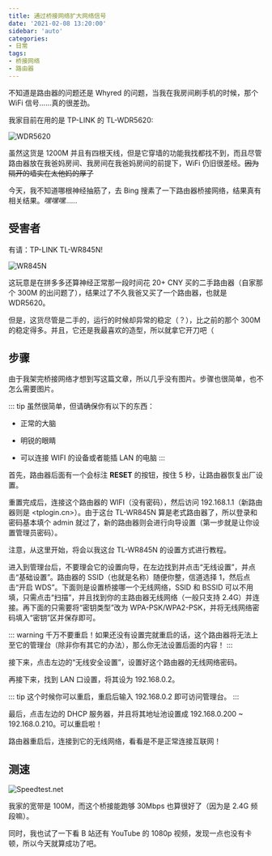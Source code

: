 ```yaml
---
title: 通过桥接网络扩大网络信号
date: '2021-02-08 13:20:00'
sidebar: 'auto'
categories:
- 日常
tags:
- 桥接网络
- 路由器
---
```


不知道是路由器的问题还是 Whyred 的问题，当我在我房间刷手机的时候，那个 WiFi 信号......真的很差劲。

我家目前在用的是 TP-LINK 的 TL-WDR5620:

![WDR5620](https://cdn.jsdelivr.net/gh/Restent/Website-Images/Posts/04/01.jpg)

虽然这货是 1200M 并且有四根天线，但是它穿墙的功能我找都找不到，而且尽管路由器放在我爸妈房间、我房间在我爸妈房间的前提下，WiFi 仍旧很差经。~~因为隔开的墙实在太他妈的厚了~~

今天，我不知道哪根神经抽筋了，去 Bing 搜素了一下路由器桥接网络，结果真有相关结果。*嘿嘿嘿......*

## 受害者

有请：TP-LINK TL-WR845N!

![WR845N](https://cdn.jsdelivr.net/gh/Restent/Website-Images/Posts/04/02.jpg)

这玩意是在拼多多还算神经正常那一段时间花 20+ CNY 买的二手路由器（自家那个 300M 的出问题了），结果过了不久我爸又买了一个路由器，也就是 WDR5620。

但是，这货尽管是二手的，运行的时候却异常的稳定（？），比之前的那个 300M 的稳定得多。并且，它还是我最喜欢的造型，所以就拿它开刀吧（

## 步骤

由于我架完桥接网络才想到写这篇文章，所以几乎没有图片。步骤也很简单，也不怎么需要图片。

::: tip
虽然很简单，但请确保你有以下的东西：

- 正常的大脑

- 明锐的眼睛

- 可以连接 WIFI 的设备或者能插 LAN 的电脑
:::

首先，路由器后面有一个会标注 **RESET** 的按钮，按住 5 秒，让路由器恢复出厂设置。

重置完成后，连接这个路由器的 WIFI（没有密码），然后访问 192.168.1.1（新路由器则是 <tplogin.cn>）。由于这台 TL-WR845N 算是老式路由器了，所以登录和密码基本填个 admin 就过了，新的路由器则会进行向导设置（第一步就是让你设置管理员密码）。

注意，从这里开始，将会以我这台 TL-WR845N 的设置方式进行教程。

进入到管理台后，不要理会它的设置向导，在左边找到并点击“无线设置”，并点击“基础设置”。路由器的 SSID（也就是名称）随便你整，信道选择 1，然后点击“开启 WDS”。下面则是设置桥接哪一个无线网络，SSID 和 BSSID 可以不用填，只需点击“扫描”，并且找到你的主路由器无线网络（一般只支持 2.4G）并连接。再下面的只需要将“密钥类型”改为 WPA-PSK/WPA2-PSK，并将无线网络密码填入“密钥”区并保存即可。

::: warning
千万不要重启！如果还没有设置完就重启的话，这个路由器将无法上至它的管理台（除非你有其它的办法），那么你无法设置后面的内容！
:::

接下来，点击左边的“无线安全设置”，设置好这个路由器的无线网络密码。

再接下来，找到 LAN 口设置，将其设为 192.168.0.2。

::: tip
这个时候你可以重启，重启后输入 192.168.0.2 即可访问管理台。
:::

最后，点击左边的 DHCP 服务器，并且将其地址池设置成 192.168.0.200 ~ 192.168.0.210。可以重启啦！

路由器重启后，连接到它的无线网络，看看是不是正常连接互联网！

## 测速

![Speedtest.net](https://cdn.jsdelivr.net/gh/Restent/Website-Images/Posts/04/03.png)

我家的宽带是 100M，而这个桥接能跑够 30Mbps 也算很好了（因为是 2.4G 频段嘛）。

同时，我也试了一下看 B 站还有 YouTube 的 1080p 视频，发现一点也没有卡顿，所以今天就算成功了吧。
